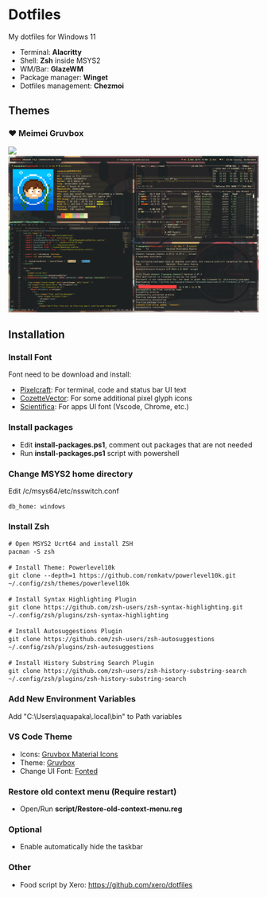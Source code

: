 # Dotfiles

My dotfiles for Windows 11

- Terminal: **Alacritty**
- Shell: **Zsh** inside MSYS2
- WM/Bar: **GlazeWM**
- Package manager: **Winget**
- Dotfiles management: **Chezmoi**

## Themes

### ❤️ Meimei Gruvbox

<img src="screenshots/screenshot-gruvbox-3.png" />
<img src="screenshots/screenshot-gruvbox-2.png" />


## Installation

### Install Font

Font need to be download and install:

- [Pixelcraft](https://github.com/aquapaka/Pixelcraft/releases): For terminal, code and status bar UI text
- [CozetteVector](https://github.com/slavfox/Cozette/releases): For some additional pixel glyph icons
- [Scientifica](https://github.com/nerdypepper/scientifica/releases): For apps UI font (Vscode, Chrome, etc.)

### Install packages

- Edit **install-packages.ps1**, comment out packages that are not needed
- Run **install-packages.ps1** script with powershell

### Change MSYS2 home directory

Edit /c/msys64/etc/nsswitch.conf

```
db_home: windows
```

### Install Zsh

```
# Open MSYS2 Ucrt64 and install ZSH
pacman -S zsh

# Install Theme: Powerlevel10k
git clone --depth=1 https://github.com/romkatv/powerlevel10k.git ~/.config/zsh/themes/powerlevel10k

# Install Syntax Highlighting Plugin
git clone https://github.com/zsh-users/zsh-syntax-highlighting.git ~/.config/zsh/plugins/zsh-syntax-highlighting

# Install Autosuggestions Plugin
git clone https://github.com/zsh-users/zsh-autosuggestions ~/.config/zsh/plugins/zsh-autosuggestions

# Install History Substring Search Plugin
git clone https://github.com/zsh-users/zsh-history-substring-search ~/.config/zsh/plugins/zsh-history-substring-search
```

### Add New Environment Variables

Add "C:\Users\aquapaka\\.local\bin" to Path variables

### VS Code Theme

- Icons: [Gruvbox Material Icons](https://marketplace.visualstudio.com/items?itemName=navernoedenis.gruvbox-material-icons)
- Theme: [Gruvbox](https://marketplace.visualstudio.com/items?itemName=jdinhlife.gruvbox)
- Change UI Font: [Fonted](https://marketplace.visualstudio.com/items?itemName=degreat.fonted)

### Restore old context menu (Require restart)

- Open/Run **script/Restore-old-context-menu.reg**

### Optional

- Enable automatically hide the taskbar

### Other

- Food script by Xero: <https://github.com/xero/dotfiles>
